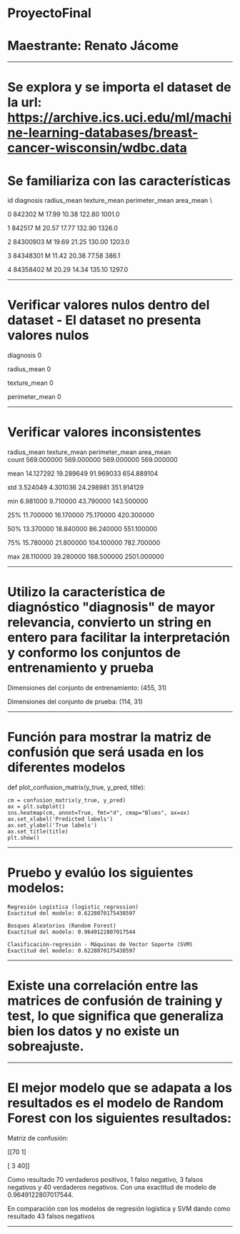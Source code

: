 # ProyectoFinal

# Maestrante: Renato Jácome
----------------------------------------------
# Se explora y se importa el dataset de la url: https://archive.ics.uci.edu/ml/machine-learning-databases/breast-cancer-wisconsin/wdbc.data
# Se familiariza con las características

id diagnosis  radius_mean  texture_mean  perimeter_mean  area_mean  \
        
0    842302         M        17.99         10.38          122.80     1001.0  

1    842517         M        20.57         17.77          132.90     1326.0 

2  84300903         M        19.69         21.25          130.00     1203.0 

3  84348301         M        11.42         20.38           77.58      386.1

4  84358402         M        20.29         14.34          135.10     1297.0 

-------------------------------------------------------------

# Verificar valores nulos dentro del dataset - El dataset no presenta valores nulos
diagnosis                  0

radius_mean                0

texture_mean               0

perimeter_mean             0

-------------------------------------------------------------

# Verificar valores inconsistentes 
radius_mean  texture_mean  perimeter_mean    area_mean  \
count   569.000000    569.000000      569.000000   569.000000

mean     14.127292     19.289649       91.969033   654.889104 

std       3.524049      4.301036       24.298981   351.914129 

min       6.981000      9.710000       43.790000   143.500000

25%      11.700000     16.170000       75.170000   420.300000

50%      13.370000     18.840000       86.240000   551.100000

75%      15.780000     21.800000      104.100000   782.700000

max      28.110000     39.280000      188.500000  2501.000000

-------------------------------------------------------------

# Utilizo la característica de diagnóstico "diagnosis" de mayor relevancia, convierto un string en entero para facilitar la interpretación y conformo los conjuntos de entrenamiento y prueba

Dimensiones del conjunto de entrenamiento: (455, 31)

Dimensiones del conjunto de prueba: (114, 31)

-------------------------------------------------------------

# Función para mostrar la matriz de confusión que será usada en los diferentes modelos
def plot_confusion_matrix(y_true, y_pred, title):

    cm = confusion_matrix(y_true, y_pred)
    ax = plt.subplot()
    sns.heatmap(cm, annot=True, fmt="d", cmap="Blues", ax=ax)
    ax.set_xlabel('Predicted labels')
    ax.set_ylabel('True labels')
    ax.set_title(title)
    plt.show()

-------------------------------------------------------------

# Pruebo y evalúo los siguientes modelos:
    Regresión Logística (logistic_regression)
    Exactitud del modelo: 0.6228070175438597
    
    Bosques Aleatorios (Random Forest)
    Exactitud del modelo: 0.9649122807017544
    
    Clasificación-regresión - Máquinas de Vector Soporte (SVM)
    Exactitud del modelo: 0.6228070175438597

-------------------------------------------------------------

# Existe una correlación entre las matrices de confusión de training y test, lo que significa que generaliza bien los datos y no existe un sobreajuste.

-------------------------------------------------------------

# El mejor modelo que se adapata a los resultados es el modelo de Random Forest con los siguientes resultados:

Matriz de confusión:

[[70  1]

 [ 3 40]]

Como resultado 70 verdaderos positivos, 1 falso negativo, 3 falsos negativos y 40 verdaderos negativos. Con una exactitud de modelo de 0.9649122807017544.

En comparación con los modelos de regresión logística y SVM dando como resultado 43 falsos negativos

-------------------------------------------------------------
